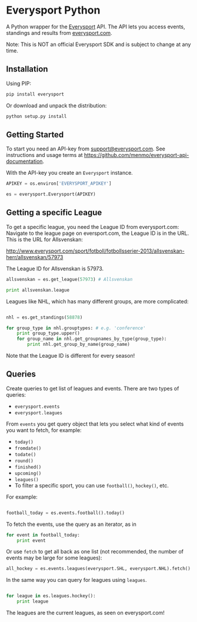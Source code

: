 Everysport Python 
=================

A Python wrapper for the [Everysport](https://github.com/menmo/everysport-api-documentation) API. The API lets you access events, standings and results from [everysport.com](http://everysport.com). 

Note: This is NOT an official Everysport SDK and is subject to change at any time. 


## Installation

Using PIP:

```python
pip install everysport
```

Or download and unpack the distribution:

```python
python setup.py install
```


## Getting Started

To start you need an API-key from support@everysport.com. See instructions and usage terms at https://github.com/menmo/everysport-api-documentation.


With the API-key you create an ```Everysport``` instance. 

```python
APIKEY = os.environ['EVERYSPORT_APIKEY'] 

es = everysport.Everysport(APIKEY)
```


## Getting a specific League 

To get a specific league, you need the League ID from everysport.com: Navigate to the league page on eversport.com, the League ID is in the URL. This is the URL for Allsvenskan:

http://www.everysport.com/sport/fotboll/fotbollsserier-2013/allsvenskan-herr/allsvenskan/57973

The League ID for Allsvenskan is 57973. 

```python 
allsvenskan = es.get_league(57973) # Allsvenskan

print allsvenskan.league

```

Leagues like NHL, which has many different groups, are more complicated: 

```python

nhl = es.get_standings(58878)

for group_type in nhl.grouptypes: # e.g. 'conference'
    print group_type.upper()    
    for group_name in nhl.get_groupnames_by_type(group_type):         
        print nhl.get_group_by_name(group_name)

```

Note that the League ID is different for every season! 

## Queries

Create queries to get list of leagues and events. There are two types of queries: 

- ```everysport.events```
- ```everysport.leagues```

From ```events``` you get query object that lets you select what kind of events you want to fetch, for example:

- ```today()```
- ```fromdate()```
- ```todate()```
- ```round()```
- ```finished()```
- ```upcoming()```
- ```leagues()```
- To filter a specific sport, you can use ```football()```, ```hockey()```, etc.

For example: 

```python

football_today = es.events.football().today()

``` 

To fetch the events, use the query as an iterator, as in
```python
for event in football_today:
	print event
```

Or use ```fetch``` to get all back as one list (not recommended, the number of events may be large for some leagues):

```python
all_hockey = es.events.leagues(everysport.SHL, everysport.NHL).fetch()
```

In the same way you can query for leagues using ```leagues```.


```python

for league in es.leagues.hockey():
    print league

```

The leagues are the current leagues, as seen on everysport.com!

 


















